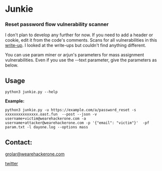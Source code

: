# Junkie
### Reset password flow vulnerability scanner

I don't plan to develop any further for now. If you need to add a header or cookie, edit it from the code's comments. Scans for all vulnerabilities in this [write-up](https://omar0x01.medium.com/hubspot-full-account-takeover-in-bug-bounty-4e2047914ab5). I looked at the write-ups but couldn't find anything different.

You can use param miner or arjun's parameters for mass assignment vulnerabilities. Even if you use the --text parameter, give the parameters as below.

## Usage
```python3 junkie.py --help```

**Example:**

```python3 junkie.py -u https://example.com/a/password_reset -s xxxxxxxxxxxxxxx.oast.fun  --post --json -v username+victim@wearehackerone.com -a username+attacker@wearehackerone.com -p '{"email": "victim"}'  -pf param.txt -l dayone.log --options mass```



## **Contact:**
grolar@wearehackerone.com

[twitter](https://twitter.com/YakupSaitByk)
